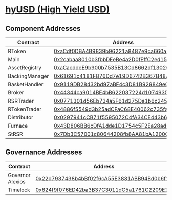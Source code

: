 # [hyUSD (High Yield USD)](https://etherscan.io/0xaCdf0DBA4B9839b96221a8487e9ca660a48212be)
## Component Addresses
| Contract | Address | Implementation | Version |
| --- | --- | --- | --- |
| RToken | [0xaCdf0DBA4B9839b96221a8487e9ca660a48212be](https://etherscan.io/address/0xaCdf0DBA4B9839b96221a8487e9ca660a48212be) |[0xb6f01aa21defa4a4de33bed16bcc06cfd23b6a6f](https://etherscan.io/address/0xb6f01aa21defa4a4de33bed16bcc06cfd23b6a6f#code) | 3.0.0 |
| Main | [0x2cabaa8010b3fbbDEeBe4a2D0fEffC2ed155bf37](https://etherscan.io/address/0x2cabaa8010b3fbbDEeBe4a2D0fEffC2ed155bf37) |[0xf5366f67ff66a3cefcb18809a762d5b5931febf8](https://etherscan.io/address/0xf5366f67ff66a3cefcb18809a762d5b5931febf8#code) | 3.0.0 |
| AssetRegistry | [0xaCacddeE9b900b7535B13Cd8662df130265b8c78](https://etherscan.io/address/0xaCacddeE9b900b7535B13Cd8662df130265b8c78) |[0x773cf50adcf1730964d4a9b664baed4b9ffc2450](https://etherscan.io/address/0x773cf50adcf1730964d4a9b664baed4b9ffc2450#code) | 3.0.0 |
| BackingManager | [0x61691c4181F876Dd7e19D6742B367B48AA280ed3](https://etherscan.io/address/0x61691c4181F876Dd7e19D6742B367B48AA280ed3) |[0xbbc532a80dd141449330c1232c953da6801aed01](https://etherscan.io/address/0xbbc532a80dd141449330c1232c953da6801aed01#code) | 3.0.1 |
| BasketHandler | [0x9119DB28432bd97aBF4c3D81B929849e0490c7A6](https://etherscan.io/address/0x9119DB28432bd97aBF4c3D81B929849e0490c7A6) |[0x5ccca36cbb66a4e4033b08b4f6d7bac96ba55cdc](https://etherscan.io/address/0x5ccca36cbb66a4e4033b08b4f6d7bac96ba55cdc#code) | 3.0.0 |
| Broker | [0x44344ca9014BE4bB622037224d107493586f35ed](https://etherscan.io/address/0x44344ca9014BE4bB622037224d107493586f35ed) |[0x9a5f8a9bb91a868b7501139eedb20dc129d28f04](https://etherscan.io/address/0x9a5f8a9bb91a868b7501139eedb20dc129d28f04#code) | 3.0.0 |
| RSRTrader | [0x0771301d56Eb734a5F61d275Da1b6c2459a00dc7](https://etherscan.io/address/0x0771301d56Eb734a5F61d275Da1b6c2459a00dc7) |[0x5e3e13d3d2a0adfe16f8ef5e7a2992a88e9e65af](https://etherscan.io/address/0x5e3e13d3d2a0adfe16f8ef5e7a2992a88e9e65af#code) | 3.0.1 |
| RTokenTrader | [0x4886f5549d3b25adCFaC68E40062c735faf81378](https://etherscan.io/address/0x4886f5549d3b25adCFaC68E40062c735faf81378) |[0x5e3e13d3d2a0adfe16f8ef5e7a2992a88e9e65af](https://etherscan.io/address/0x5e3e13d3d2a0adfe16f8ef5e7a2992a88e9e65af#code) | 3.0.1 |
| Distributor | [0x0297941cCB71f5595072C4fA34CE443b6C5b47A0](https://etherscan.io/address/0x0297941cCB71f5595072C4fA34CE443b6C5b47A0) |[0x0e8439a17ba5cbb2d9823c03a02566b9dd5d96ac](https://etherscan.io/address/0x0e8439a17ba5cbb2d9823c03a02566b9dd5d96ac#code) | 3.0.0 |
| Furnace | [0x43D806BB6cDfA1dde1D1754c5F2Ea28adC3bc0E8](https://etherscan.io/address/0x43D806BB6cDfA1dde1D1754c5F2Ea28adC3bc0E8) |[0x99580fc649c02347ebc7750524caae5cacf9d34c](https://etherscan.io/address/0x99580fc649c02347ebc7750524caae5cacf9d34c#code) | 3.0.0 |
| StRSR | [0x7Db3C57001c80644208fb8AA81bA1200C7B0731d](https://etherscan.io/address/0x7Db3C57001c80644208fb8AA81bA1200C7B0731d) |[0xc98eafc9f249d90e3e35e729e3679dd75a899c10](https://etherscan.io/address/0xc98eafc9f249d90e3e35e729e3679dd75a899c10#code) | 3.0.0 |


## Governance Addresses
| Contract | Address |
| --- | --- |
| Governor Alexios | [0x22d7937438b4bBf02f6cA55E3831ABB94Bd0b6f1](https://etherscan.io/address/0x22d7937438b4bBf02f6cA55E3831ABB94Bd0b6f1) |
| Timelock | [0x624f9f076ED42ba3B37C3011dC5a1761C2209E1C](https://etherscan.io/address/0x624f9f076ED42ba3B37C3011dC5a1761C2209E1C) |

        